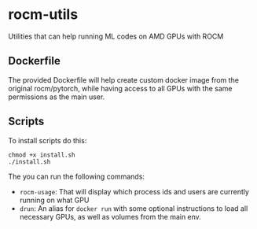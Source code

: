 # rocm-utils
Utilities that can help running ML codes on AMD GPUs with ROCM

## Dockerfile
The provided Dockerfile will help create custom docker image from the original rocm/pytorch, while having access to all GPUs with the same permissions as the main user.

## Scripts
To install scripts do this:

```cli
chmod +x install.sh
./install.sh
```

The you can run the following commands:

- `rocm-usage`: That will display which process ids and users are currently running on what GPU
- `drun`: An alias for `docker run` with some optional instructions to load all necessary GPUs, as well as volumes from the main env.

